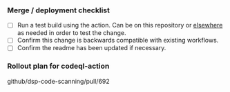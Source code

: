 ### Merge / deployment checklist

- [ ] Run a test build using the action. Can be on this repository or [elsewhere](https://github.com/github/turbo-scan/#testing-changes-to-codeql-action) as needed in order to test the change.
- [ ] Confirm this change is backwards compatible with existing workflows.
- [ ] Confirm the readme has been updated if necessary.

### Rollout plan for codeql-action
github/dsp-code-scanning/pull/692